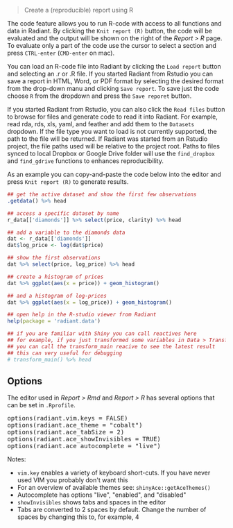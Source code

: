 > Create a (reproducible) report using R

The code feature allows you to run R-code with access to all functions and data in Radiant. By clicking the `Knit report (R)` button, the code will be evaluated and the output will be shown on the right of the _Report > R_ page. To evaluate only a part of the code use the cursor to select a section and press `CTRL-enter` (`CMD-enter` on mac).

You can load an R-code file into Radiant by clicking the `Load report` button and selecting an .r or .R file. If you started Radiant from Rstudio you can save a report in HTML, Word, or PDF format by selecting the desired format from the drop-down manu and clicking `Save report`. To save just the code choose `R` from the dropdown and press the `Save reporet` button.

If you started Radiant from Rstudio, you can also click the `Read files` button to browse for files and generate code to read it into Radiant. For example, read rda, rds, xls, yaml, and feather and add them to the `Datasets` dropdown. If the file type you want to load is not currently supported, the path to the file will be returned. If Radiant was started from an Rstudio project, the file paths used will be relative to the project root. Paths to files synced to local Dropbox or Google Drive folder will use the `find_dropbox` and `find_gdrive` functions to enhances reproducibility.

As an example you can copy-and-paste the code below into the editor and press `Knit report (R)` to generate results.

```r
## get the active dataset and show the first few observations
.getdata() %>% head

## access a specific dataset by name
r_data[['diamonds']] %>% select(price, clarity) %>% head

## add a variable to the diamonds data
dat <- r_data[['diamonds']]
dat$log_price <- log(dat$price)

## show the first observations
dat %>% select(price, log_price) %>% head

## create a histogram of prices
dat %>% ggplot(aes(x = price)) + geom_histogram()

## and a histogram of log-prices
dat %>% ggplot(aes(x = log_price)) + geom_histogram()

## open help in the R-studio viewer from Radiant
help(package = 'radiant.data')

## if you are familiar with Shiny you can call reactives here
## for example, if you just transformed some variables in Data > Transform
## you can call the transform_main reacive to see the latest result
## this can very useful for debugging
# transform_main() %>% head
```

## Options

The editor used in _Report > Rmd_ and _Report > R_ has several options that can be set in `.Rprofile`.

<pre>
options(radiant.vim.keys = FALSE)
options(radiant.ace_theme = "cobalt")
options(radiant.ace_tabSize = 2)
options(radiant.ace_showInvisibles = TRUE)
options(radiant.ace_autocomplete = "live")
</pre>

Notes:

* `vim.key` enables a variety of keyboard short-cuts. If you have never used VIM you probably don't want this 
* For an overview of available themes see: `shinyAce::getAceThemes()`
* Autocomplete has options "live", "enabled", and "disabled" 
* `showInvisibles` shows tabs and spaces in the editor
* Tabs are converted to 2 spaces by default. Change the number of spaces by changing this to, for example, 4
